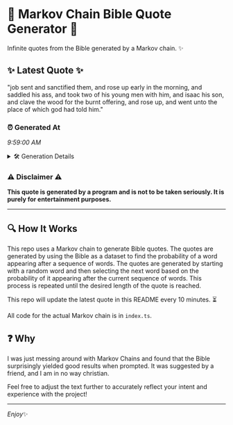 # 📖 Markov Chain Bible Quote Generator 📖

Infinite quotes from the Bible generated by a Markov chain. ✨

## ✨ Latest Quote ✨
"job sent and sanctified them, and rose up early in the morning, and saddled his ass, and took two of his young men with him, and isaac his son, and clave the wood for the burnt offering, and rose up, and went unto the place of which god had told him."

### ⏰ Generated At
*9:59:00 AM*

<details>
    <summary>🛠️ Generation Details</summary>
    <p>
        <strong>🌱 Seed:</strong> job<br>
        <strong>🔄 Iterations:</strong> 50<br>
        <strong>📜 Context History:</strong><br>[ job ]: sent<br>[ job, sent ]: and<br>[ job, sent, and ]: sanctified<br>[ job, sent, and, sanctified ]: them,<br>[ job, sent, and, sanctified, them, ]: and<br>[ job, sent, and, sanctified, them,, and ]: rose<br>[ sent, and, sanctified, them,, and, rose ]: up<br>[ and, sanctified, them,, and, rose, up ]: early<br>[ sanctified, them,, and, rose, up, early ]: in<br>[ them,, and, rose, up, early, in ]: the<br>[ and, rose, up, early, in, the ]: morning,<br>[ rose, up, early, in, the, morning, ]: and<br>[ up, early, in, the, morning,, and ]: saddled<br>[ early, in, the, morning,, and, saddled ]: his<br>[ in, the, morning,, and, saddled, his ]: ass,<br>[ the, morning,, and, saddled, his, ass, ]: and<br>[ morning,, and, saddled, his, ass,, and ]: took<br>[ and, saddled, his, ass,, and, took ]: two<br>[ saddled, his, ass,, and, took, two ]: of<br>[ his, ass,, and, took, two, of ]: his<br>[ ass,, and, took, two, of, his ]: young<br>[ and, took, two, of, his, young ]: men<br>[ took, two, of, his, young, men ]: with<br>[ two, of, his, young, men, with ]: him,<br>[ of, his, young, men, with, him, ]: and<br>[ his, young, men, with, him,, and ]: isaac<br>[ young, men, with, him,, and, isaac ]: his<br>[ men, with, him,, and, isaac, his ]: son,<br>[ with, him,, and, isaac, his, son, ]: and<br>[ him,, and, isaac, his, son,, and ]: clave<br>[ and, isaac, his, son,, and, clave ]: the<br>[ isaac, his, son,, and, clave, the ]: wood<br>[ his, son,, and, clave, the, wood ]: for<br>[ son,, and, clave, the, wood, for ]: the<br>[ and, clave, the, wood, for, the ]: burnt<br>[ clave, the, wood, for, the, burnt ]: offering,<br>[ the, wood, for, the, burnt, offering, ]: and<br>[ wood, for, the, burnt, offering,, and ]: rose<br>[ for, the, burnt, offering,, and, rose ]: up,<br>[ the, burnt, offering,, and, rose, up, ]: and<br>[ burnt, offering,, and, rose, up,, and ]: went<br>[ offering,, and, rose, up,, and, went ]: unto<br>[ and, rose, up,, and, went, unto ]: the<br>[ rose, up,, and, went, unto, the ]: place<br>[ up,, and, went, unto, the, place ]: of<br>[ and, went, unto, the, place, of ]: which<br>[ went, unto, the, place, of, which ]: god<br>[ unto, the, place, of, which, god ]: had<br>[ the, place, of, which, god, had ]: told<br>[ place, of, which, god, had, told ]: him.<br>
    </p>
</details>

### ⚠️ Disclaimer ⚠️
**This quote is generated by a program and is not to be taken seriously. It is purely for entertainment purposes.**

---

## 🔍 How It Works

This repo uses a Markov chain to generate Bible quotes. The quotes are generated by using the Bible as a dataset to find the probability of a word appearing after a sequence of words. The quotes are generated by starting with a random word and then selecting the next word based on the probability of it appearing after the current sequence of words. This process is repeated until the desired length of the quote is reached.

This repo will update the latest quote in this README every 10 minutes. ⏳

All code for the actual Markov chain is in `index.ts`.

## ❓ Why

I was just messing around with Markov Chains and found that the Bible surprisingly yielded good results when prompted. 
It was suggested by a friend, and I am in no way christian.

Feel free to adjust the text further to accurately reflect your intent and experience with the project!

---

*Enjoy*✨
